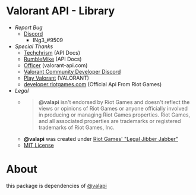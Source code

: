 # Valorant API - Library

- *Report Bug*
  - [Discord](https://discord.gg/pbyWbUYjyt)
    - INg3_#9509
- *Special Thanks*
  - [Techchrism](https://github.com/techchrism/valorant-api-docs) (API Docs)
  - [RumbleMike](https://github.com/RumbleMike/ValorantClientAPI) (API Docs)
  - [Officer](https://valorant-api.com/) (valorant-api.com)
  - [Valorant Community Developer Discord](https://discord.gg/sCgvpXJfEE)
  - [Play Valorant](https://playvalorant.com/) (VALORANT)
  - [developer.riotgames.com](https://developer.riotgames.com/) (Official Api From Riot Games)
- *Legal*
  - >**@valapi** isn't endorsed by Riot Games and doesn't reflect the views or opinions of Riot Games or anyone officially involved in producing or managing Riot Games properties. Riot Games, and all associated properties are trademarks or registered trademarks of Riot Games, Inc.
  - **@valapi** was created under [Riot Games' "Legal Jibber Jabber"](https://www.riotgames.com/en/legal)
  - [MIT License](https://github.com/valapi/Library/blob/main/LICENSE)

# About

this package is dependencies of [@valapi](https://github.com/valapi)